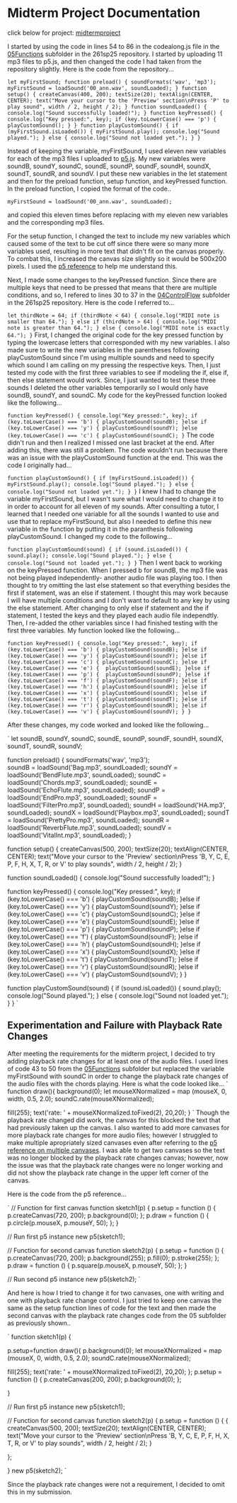 # Midterm Project Documentation

click below for project:
[midtermproject](https://editor.p5js.org/sarnaqvi/sketches/5D4qUEOmn)

I started by using the code in lines 54 to 86 in the codealong.js file in the [05Functions](https://github.com/rdwrome/261sp25/blob/main/05Functions/codealong.js) subfolder in the 261sp25 repository. I started by uploading 11 mp3 files to p5.js, and then changed the code I had taken from the repository slightly. Here is the code from the repository...

`
let myFirstSound;
function preload() {
  soundFormats('wav', 'mp3');  
  myFirstSound = loadSound('00_ann.wav', soundLoaded);
}
function setup() {
  createCanvas(400, 200);
  textSize(20);
  textAlign(CENTER, CENTER);
  text("Move your cursor to the 'Preview' section\nPress 'P' to play sound", width / 2, height / 2);
}
function soundLoaded() {
  console.log("Sound successfully loaded!");
}
function keyPressed() {
  console.log("Key pressed:", key);
  if (key.toLowerCase() === 'p') {
    playCustomSound();
  }
}
function playCustomSound() {
  if (myFirstSound.isLoaded()) {
    myFirstSound.play();
    console.log("Sound played.");
  } else {
    console.log("Sound not loaded yet.");
  }
}
`

Instead of keeping the variable, myFirstSound, I used eleven new variables for each of the mp3 files I uploaded to [p5.js](https://editor.p5js.org/). My new variables were soundB, soundY, soundC, soundE, soundP, soundF, soundH, soundX, soundT, soundR, and soundV. I put these new variables in the let statement and then for the preload function, setup function, and keyPressed function. In the preload function, I copied the format of the code..

`
myFirstSound = loadSound('00_ann.wav', soundLoaded);
`

and copied this eleven times before replacing with my eleven new variables and the corresponding mp3 files. 

For the setup function, I changed the text to include my new variables which caused some of the text to be cut off since there were so many more variables used, resulting in more text that didn't fit on the canvas properly. To combat this, I increased the canvas size slightly so it would be 500x200 pixels. I used the [p5 reference](https://p5js.org/reference/p5/createCanvas/) to help me understand this.  

Next, I made some changes to the keyPressed function. Since there are multiple keys that need to be pressed that means that there are multiple conditions, and so, I refered to lines 30 to 37 in the [04ControlFlow](https://github.com/rdwrome/261sp25/blob/main/04ControlFlow/codealong.js) subfolder in the 261sp25 repository. Here is the code I referred to...

`
let thirdNote = 64;
if (thirdNote < 64) {
  console.log("MIDI note is smaller than 64.");
} else if (thirdNote > 64) {
  console.log("MIDI note is greater than 64.");
} else {
  console.log("MIDI note is exactly 64.");
}
`
First, I changed the original code for the key pressed function by typing the lowercase letters that corresponded with my new variables. I also made sure to write the new variables in the parentheses following playCustomSound since I'm using multiple sounds and need to specify which sound I am calling on my pressing the respective keys. Then, I just tested my code with the first three variables to see if modeling the if, else if, then else statement would work. Since, I just wanted to test these three sounds I deleted the other variables temporarily so I would only have soundB, soundY, and soundC. My code for the keyPressed function looked like the following...

`
function keyPressed() {
  console.log("Key pressed:", key);
  if (key.toLowerCase() === 'b') {
    playCustomSound(soundB);
  }else if (key.toLowerCase() === 'y') {
    playCustomSound(soundY);
  }else (key.toLowerCase() === 'c') {
    playCustomSound(soundC);
}
`
The code didn't run and then I realized I missed one last bracket at the end. After adding this, there was still a problem. The code wouldn't run because there was an issue with the playCustomSound function at the end. This was the code I originally had...

`
function playCustomSound() {
  if (myFirstSound.isLoaded()) {
    myFirstSound.play();
    console.log("Sound played.");
  } else {
    console.log("Sound not loaded yet.");
  }
}
`
I knew I had to change the variable myFirstSound, but I wasn't sure what I would need to change it to in order to account for all eleven of my sounds. After consulting a tutor, I learned that I needed one variable for all the sounds I wanted to use and use that to replace myFirstSound, but also I needed to define this new variable in the function by putting it in the paranthesis following playCustomSound. I changed my code to the following...

`
function playCustomSound(sound) {
  if (sound.isLoaded()) {
    sound.play();
    console.log("Sound played.");
  } else {
    console.log("Sound not loaded yet.");
  }
}
`
Then I went back to working on the keyPressed function. When I pressed b for soundB, the mp3 file was not being played independently- another audio file was playing too. I then thought to try omitting the last else statement so that everything besides the first if statement, was an else if statement. I thought this may work because I will have multiple conditions and I don't want to default to any key by using the else statement. After changing to only else if statement and the if statement, I tested the keys and they played each audio file independtly. Then, I re-added the other variables since I had finished testing with the first three variables. My function looked like the following...

`
function keyPressed() {
  console.log("Key pressed:", key);
  if (key.toLowerCase() === 'b') {
    playCustomSound(soundB);
  }else if (key.toLowerCase() === 'y') {
    playCustomSound(soundY);
  }else if (key.toLowerCase() === 'c') {
    playCustomSound(soundC);
  }else if (key.toLowerCase() === 'e') { 
    playCustomSound(soundE);
  }else if (key.toLowerCase() === 'p') { 
    playCustomSound(soundP);
  }else if (key.toLowerCase() === 'f') {
    playCustomSound(soundF);
  }else if (key.toLowerCase() === 'h') {
    playCustomSound(soundH);
  }else if (key.toLowerCase() === 'x') {
    playCustomSound(soundX);
  }else if (key.toLowerCase() === 't') {
    playCustomSound(soundT);
  }else if (key.toLowerCase() === 'r') {
    playCustomSound(soundR);
  }else if (key.toLowerCase() === 'v') {
    playCustomSound(soundV);
}
}
`

After these changes, my code worked and looked like the following...

`
let soundB, soundY, soundC, soundE, soundP, soundF, soundH, soundX, soundT, soundR, soundV;

function preload() {
  soundFormats('wav', 'mp3');  
  soundB = loadSound('Bag.mp3', soundLoaded);
  soundY = loadSound('BendFlute.mp3', soundLoaded);
  soundC = loadSound('Chords.mp3', soundLoaded);
  soundE = loadSound('EchoFlute.mp3', soundLoaded);
  soundP = loadSound('EndPro.mp3', soundLoaded);
  soundF = loadSound('FilterPro.mp3', soundLoaded);
  soundH = loadSound('HA.mp3', soundLoaded);
  soundX = loadSound('Playbox.mp3', soundLoaded);
  soundT = loadSound('PrettyPro.mp3', soundLoaded);
  soundR = loadSound('ReverbFlute.mp3', soundLoaded);
  soundV = loadSound('VitalInt.mp3', soundLoaded);
}

function setup() {
  createCanvas(500, 200);
  textSize(20);
  textAlign(CENTER, CENTER);
  text("Move your cursor to the 'Preview' section\nPress 'B, Y, C, E, P, F, H, X, T, R, or V' to play sounds", width / 2, height / 2);
}

function soundLoaded() {
  console.log("Sound successfully loaded!");
}

function keyPressed() {
  console.log("Key pressed:", key);
  if (key.toLowerCase() === 'b') {
    playCustomSound(soundB);
  }else if (key.toLowerCase() === 'y') {
    playCustomSound(soundY);
  }else if (key.toLowerCase() === 'c') {
    playCustomSound(soundC);
  }else if (key.toLowerCase() === 'e') { 
    playCustomSound(soundE);
  }else if (key.toLowerCase() === 'p') { 
    playCustomSound(soundP);
  }else if (key.toLowerCase() === 'f') {
    playCustomSound(soundF);
  }else if (key.toLowerCase() === 'h') {
    playCustomSound(soundH);
  }else if (key.toLowerCase() === 'x') {
    playCustomSound(soundX);
  }else if (key.toLowerCase() === 't') {
    playCustomSound(soundT);
  }else if (key.toLowerCase() === 'r') {
    playCustomSound(soundR);
  }else if (key.toLowerCase() === 'v') {
    playCustomSound(soundV);
}
}

function playCustomSound(sound) {
  if (sound.isLoaded()) {
    sound.play();
    console.log("Sound played.");
  } else {
    console.log("Sound not loaded yet.");
  }
}
`

## Experimentation and Failure with Playback Rate Changes
After meeting the requirements for the midterm project, I decided to try adding playback rate changes for at least one of the audio files. I used lines of code 43 to 50 from the [05Functions](https://github.com/rdwrome/261sp25/blob/main/05Functions/codealong.js) subfolder but replaced the variable myFirstSound with soundC in order to change the playback rate changes of the audio files with the chords playing. Here is what the code looked like...
`
function draw(){
  background(0);
  let mouseXNormalized = map (mouseX, 0, width, 0.5, 2.0);
  soundC.rate(mouseXNormalized);
  
  fill(255);
  text('rate: ' + mouseXNormalized.toFixed(2), 20,20);
}
`
Though the playback rate changed did work, the canvas for this blocked the text that had previously taken up the canvas. I also wanted to add more canvases for more playback rate changes for more audio files; however I struggled to make multiple apropriately sized canvases even after referring to the [p5 reference on multiple canvases](https://p5js.org/examples/advanced-canvas-rendering-multiple-canvases/). I was able to get two canvases so the text was no longer blocked by the playback rate changes canvas; however, now the issue was that the playback rate changes were no longer working and did not show the playback rate change in the upper left corner of the canvas. 


Here is the code from the p5 reference...

`
// Function for first canvas
function sketch1(p) {
  p.setup = function () {
    p.createCanvas(720, 200);
    p.background(0);
  };
  p.draw = function () {
    p.circle(p.mouseX, p.mouseY, 50);
  };
}

// Run first p5 instance
new p5(sketch1);

// Function for second canvas
function sketch2(p) {
  p.setup = function () {
    p.createCanvas(720, 200);
    p.background(255);
    p.fill(0);
    p.stroke(255);
  };
  p.draw = function () {
    p.square(p.mouseX, p.mouseY, 50);
  };
}

// Run second p5 instance
new p5(sketch2);
`

And here is how I tried to change it for two canvases, one with writing and one with playback rate change control. I just tried to keep one canvas  the same as the setup function lines of code for the text and then made the second canvas with the playback rate changes code from the 05 subfolder as previously shown..

`
function sketch1(p) {
  
  p.setup=function draw(){
  p.background(0);
  let mouseXNormalized = map (mouseX, 0, width, 0.5, 2.0);
  soundC.rate(mouseXNormalized);
  
  fill(255);
  text('rate: ' + mouseXNormalized.toFixed(2), 20,20);
};
  p.setup = function () {
    p.createCanvas(200, 200);
    p.background(0);
  };
 
}

// Run first p5 instance
new p5(sketch1);

// Function for second canvas
function sketch2(p) {
  p.setup = function () {
  {
  createCanvas(500, 200);
  textSize(20);
  textAlign(CENTER, CENTER);
  text("Move your cursor to the 'Preview' section\nPress 'B, Y, C, E, P, F, H, X, T, R, or V' to play sounds", width / 2, height / 2);
}
    
  };
 
}
new p5(sketch2);
`

Since the playback rate changes were not a requirement, I decided to omit this in my submission. 